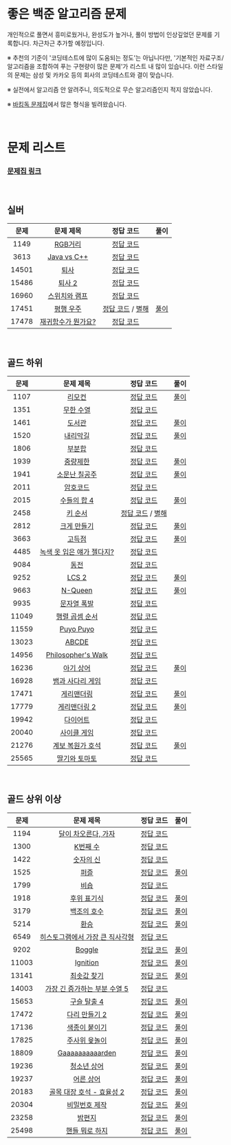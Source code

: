 # 좋은 백준 알고리즘 문제

개인적으로 풀면서 흥미로웠거나, 완성도가 높거나, 풀이 방법이 인상깊었던 문제를 기록합니다. 차근차근 추가할 예정입니다.

※ 추천의 기준이 '코딩테스트에 많이 도움되는 정도'는 아닙니다만, '기본적인 자료구조/알고리즘을 조합하여 푸는 구현량이 많은 문제'가 리스트 내 많이 있습니다. 이런 스타일의 문제는 삼성 및 카카오 등의 회사의 코딩테스트와 결이 맞습니다.

※ 실전에서 알고리즘 안 알려주니, 의도적으로 무슨 알고리즘인지 적지 않았습니다.

※ [바킹독 문제집](https://github.com/encrypted-def/basic-algo-lecture/blob/master/workbook.md)에서 많은 형식을 빌려왔습니다.


<br>

# 문제 리스트
### [문제집 링크](https://www.acmicpc.net/workbook/view/11508)
<br>

## 실버

문제 | 문제 제목 | 정답 코드 | 풀이 
 :--: | :--: | :--: | :--: |
1149 | [RGB거리](https://www.acmicpc.net/problem/1149) |[정답 코드](./solution/easy/1149.java) | |
3613 | [Java vs C++](https://www.acmicpc.net/problem/3613) |[정답 코드](./solution/easy/3613.java) | |
14501 | [퇴사](https://www.acmicpc.net/problem/14501) |[정답 코드](./solution/easy/14501.java) | |
15486 | [퇴사 2](https://www.acmicpc.net/problem/15486) |[정답 코드](./solution/easy/15486.java) | |
16960 | [스위치와 램프](https://www.acmicpc.net/problem/16960) |[정답 코드](./solution/easy/16960.java) | |
17451 | [평행 우주](https://www.acmicpc.net/problem/17451) |[정답 코드](./solution/easy/17451.java) / [별해](./solution/medium/17451_binarysearch.java) |[풀이](https://bleron.tistory.com/271) |
17478 | [재귀함수가 뭔가요?](https://www.acmicpc.net/problem/17478) |[정답 코드](./solution/easy/17478.java) | |

<br> 

## 골드 하위
문제 | 문제 제목 | 정답 코드 | 풀이 |
 :--: | :--: | :--: | :--: |
1107 | [리모컨](https://www.acmicpc.net/problem/1107) |[정답 코드](./solution/medium/1107.java) |[풀이](https://bleron.tistory.com/220) |
1351 | [무한 수열](https://www.acmicpc.net/problem/1351) |[정답 코드](./solution/medium/1351.java) | |
1461 | [도서관](https://www.acmicpc.net/problem/1461) |[정답 코드](./solution/medium/1461.java) |[풀이](https://bleron.tistory.com/269) |
1520 | [내리막길](https://www.acmicpc.net/problem/1520) |[정답 코드](./solution/medium/1520.java) |[풀이](https://bleron.tistory.com/134) |
1806 | [부분합](https://www.acmicpc.net/problem/1806) |[정답 코드](./solution/medium/1806.java) | |
1939 | [중량제한](https://www.acmicpc.net/problem/1939) |[정답 코드](./solution/medium/1939.java) |[풀이](https://bleron.tistory.com/314) |
1941 | [소문난 칠공주](https://www.acmicpc.net/problem/1941) |[정답 코드](./solution/medium/1941.java) |[풀이](https://bleron.tistory.com/154) |
2011 | [암호코드](https://www.acmicpc.net/problem/2011) |[정답 코드](./solution/medium/2011.java) | |
2015 | [수들의 합 4](https://www.acmicpc.net/problem/2015) |[정답 코드](./solution/medium/2015.java) |[풀이](https://bleron.tistory.com/238) |
2458 | [키 순서](https://www.acmicpc.net/problem/2458) |[정답 코드](./solution/medium/2458.java) / [별해](./solution/medium/2458_bfs.java) | |
2812 | [크게 만들기](https://www.acmicpc.net/problem/2812) |[정답 코드](./solution/medium/2812.java) |[풀이](https://bleron.tistory.com/222) |
3663 | [고득점](https://www.acmicpc.net/problem/3663) |[정답 코드](./solution/medium/3663.java) |[풀이](https://bleron.tistory.com/245) |
4485 | [녹색 옷 입은 얘가 젤다지?](https://www.acmicpc.net/problem/4485) |[정답 코드](./solution/medium/4485.java) | |
9084 | [동전](https://www.acmicpc.net/problem/9084) |[정답 코드](./solution/medium/9084.java) | |
9252 | [LCS 2](https://www.acmicpc.net/problem/9252) |[정답 코드](./solution/medium/9252.java) |[풀이](https://bleron.tistory.com/128) |
9663 | [N-Queen](https://www.acmicpc.net/problem/9663) |[정답 코드](./solution/medium/9663.java) |[풀이](https://bleron.tistory.com/89) |
9935 | [문자열 폭발](https://www.acmicpc.net/problem/9935) |[정답 코드](./solution/medium/9935.java) | |
11049 | [행렬 곱셈 순서](https://www.acmicpc.net/problem/11049) |[정답 코드](./solution/medium/11049.java) | |
11559 | [Puyo Puyo](https://www.acmicpc.net/problem/11559) |[정답 코드](./solution/medium/11559.java) | |
13023 | [ABCDE](https://www.acmicpc.net/problem/13023) |[정답 코드](./solution/medium/13023.java) | |
14956 | [Philosopher's Walk](https://www.acmicpc.net/problem/14956) |[정답 코드](./solution/medium/14956.java) | |
16236 | [아기 상어](https://www.acmicpc.net/problem/16236) |[정답 코드](./solution/medium/16236.java) |[풀이](https://bleron.tistory.com/112) |
16928 | [뱀과 사다리 게임](https://www.acmicpc.net/problem/16928) |[정답 코드](./solution/medium/16928.java) | |
17471 | [게리맨더링](https://www.acmicpc.net/problem/17471) |[정답 코드](./solution/medium/17471.java) |[풀이](https://bleron.tistory.com/157) |
17779 | [게리맨더링 2](https://www.acmicpc.net/problem/17779) |[정답 코드](./solution/medium/17779.java) |[풀이](https://bleron.tistory.com/181) |
19942 | [다이어트](https://www.acmicpc.net/problem/19942) |[정답 코드](./solution/medium/19942.java) | |
20040 | [사이클 게임](https://www.acmicpc.net/problem/20040) |[정답 코드](./solution/medium/20040.java) | |
21276 | [계보 복원가 호석](https://www.acmicpc.net/problem/21276) |[정답 코드](./solution/medium/21276.java) |[풀이](https://bleron.tistory.com/199) |
25565 | [딸기와 토마토](https://www.acmicpc.net/problem/25565) |[정답 코드](./solution/medium/25565.java) | |


<br>

## 골드 상위 이상
문제 | 문제 제목 | 정답 코드 | 풀이 |
 :--: | :--: | :--: | :--: |
1194 | [달이 차오른다, 가자](https://www.acmicpc.net/problem/1194) |[정답 코드](./solution/hard/1194.java) | |
1300 | [K번째 수](https://www.acmicpc.net/problem/1300) |[정답 코드](./solution/hard/1300.java) | |
1422 | [숫자의 신](https://www.acmicpc.net/problem/1422) |[정답 코드](./solution/hard/1422.java) | |
1525 | [퍼즐](https://www.acmicpc.net/problem/1525) |[정답 코드](./solution/hard/1525.java) |[풀이](https://bleron.tistory.com/318) |
1799 | [비숍](https://www.acmicpc.net/problem/1799) |[정답 코드](./solution/hard/1799.java) | |
1918 | [후위 표기식](https://www.acmicpc.net/problem/1918) |[정답 코드](./solution/hard/1918.java) |[풀이](https://bleron.tistory.com/267) |
3179 | [백조의 호수](https://www.acmicpc.net/problem/3179) |[정답 코드](./solution/hard/3179.java) |[풀이](https://bleron.tistory.com/185) |
5214 | [환승](https://www.acmicpc.net/problem/5214) |[정답 코드](./solution/hard/5214.java) |[풀이](https://bleron.tistory.com/108) |
6549 | [히스토그램에서 가장 큰 직사각형](https://www.acmicpc.net/problem/6549) |[정답 코드](./solution/hard/6549.java) | |
9202 | [Boggle](https://www.acmicpc.net/problem/11003) |[정답 코드](./solution/hard/9202.java) |[풀이](https://bleron.tistory.com/323) |
11003 | [Ignition](https://www.acmicpc.net/problem/11003) |[정답 코드](./solution/hard/11003.java) |[풀이](https://bleron.tistory.com/218) |
13141 | [최솟값 찾기](https://www.acmicpc.net/problem/13141) |[정답 코드](./solution/hard/13141.java) |[풀이](https://bleron.tistory.com/180) |
14003 | [가장 긴 증가하는 부분 수열 5](https://www.acmicpc.net/problem/14003) |[정답 코드](./solution/hard/14003.java) | |
15653 | [구슬 탈출 4](https://www.acmicpc.net/problem/15653) |[정답 코드](./solution/hard/15653.java) |[풀이](https://bleron.tistory.com/286) |
17472 | [다리 만들기 2](https://www.acmicpc.net/problem/17472) |[정답 코드](./solution/hard/17472.java) |[풀이](https://bleron.tistory.com/268) |
17136 | [색종이 붙이기](https://www.acmicpc.net/problem/17136) |[정답 코드](./solution/hard/17136.java) |[풀이](https://bleron.tistory.com/266) |
17825 | [주사위 윷놀이](https://www.acmicpc.net/problem/17825) |[정답 코드](./solution/hard/17825.java) |[풀이](https://bleron.tistory.com/130) |
18809 | [Gaaaaaaaaaarden](https://www.acmicpc.net/problem/18809) |[정답 코드](./solution/hard/18809.java) |[풀이](https://bleron.tistory.com/158) |
19236 | [청소년 상어](https://www.acmicpc.net/problem/19236) |[정답 코드](./solution/hard/19236.java) |[풀이](https://bleron.tistory.com/264) |
19237 | [어른 상어](https://www.acmicpc.net/problem/19237) |[정답 코드](./solution/hard/19237.java) |[풀이](https://bleron.tistory.com/254) |
20183 | [골목 대장 호석 - 효율성 2](https://www.acmicpc.net/problem/20183) |[정답 코드](./solution/hard/20183.java) |[풀이](https://bleron.tistory.com/203) |
20304 | [비밀번호 제작](https://www.acmicpc.net/problem/20304) |[정답 코드](./solution/hard/20304.java) |[풀이](https://bleron.tistory.com/96) |
23258 | [밤편지](https://www.acmicpc.net/problem/23258) |[정답 코드](./solution/hard/23258.java) |[풀이](https://bleron.tistory.com/219) |
25498 | [핸들 뭐로 하지](https://www.acmicpc.net/problem/25498) |[정답 코드](./solution/hard/25498.java) |[풀이](https://upload.acmicpc.net/8ee1f83a-3927-4892-88c2-c1462f16ef3d/) |

